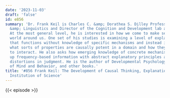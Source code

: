 ```yaml
---
date: '2023-11-03'
draft: 'false'
id: e856
summary: 'Dr. Frank Keil is Charles C. &amp; Dorathea S. Dilley Professor of Psychology
  &amp; Linguistics and Director of the Cognition and Development lab at Yale University.
  At the most general level, he is interested in how we come to make sense of the
  world around us. One set of his studies is examining a level of explanatory insight
  that functions without knowledge of specific mechanisms and instead involves knowing
  what sorts of properties are causally potent in a domain and how they are likely
  to interact. He also asks how emerging knowledge of concrete mechanisms can link
  up frequency-based information with abstract explanatory principles as well as cause
  distortions in judgment. He is the author of Developmental Psychology: The Growth
  of Mind and Behavior, and other books.'
title: '#856 Frank Keil: The Development of Causal Thinking, Explanation, and the
  Institution of Science'
---
```

{{< episode >}}

